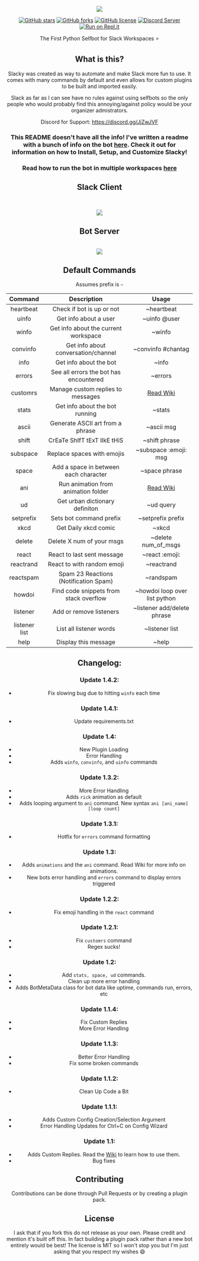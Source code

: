 <p align="center">
  <center><img src="https://github.com/M4cs/Slacky/blob/master/banner.png"><br>
</p>


[![GitHub stars](https://img.shields.io/github/stars/M4cs/Slacky)](https://github.com/M4cs/Slacky/stargazers) [![GitHub forks](https://img.shields.io/github/forks/M4cs/Slacky)](https://github.com/M4cs/Slacky/network) [![GitHub license](https://img.shields.io/github/license/M4cs/Slacky)](https://github.com/M4cs/Slacky/blob/master/LICENSE) [![Discord Server](https://img.shields.io/badge/Discord-Join%20For%20Support-blue)](https://discord.gg/JjZwJVF) [![Run on Repl.it](https://repl.it/badge/github/M4cs/Slacky)](https://repl.it/github/M4cs/Slacky)


The First Python Selfbot for Slack Workspaces :star:

## What is this?

Slacky was created as way to automate and make Slack more fun to use. It comes with many commands by default and even allows for custom plugins to be built and imported easily.

Slack as far as I can see have no rules against using selfbots so the only people who would probably find this annoying/against policy would be your organizer admistrators.

Discord for Support: https://discord.gg/JjZwJVF

### This README doesn't have all the info! I've written a readme with a bunch of info on the bot [here](https://github.com/M4cs/Slacky/wiki). Check it out for information on how to Install, Setup, and Customize Slacky!

### Read how to run the bot in multiple workspaces [here](https://github.com/M4cs/Slacky/wiki/Multiple-Workspaces)

<p align="center">
  <center><h2 align="center">Slack Client</h2><br><p align="center"><img src="https://github.com/M4cs/Slacky/blob/master/slacky.gif"></p></center>
</p>

<p align="center">
  <center><h2 align="center">Bot Server</h2><br><img src="https://github.com/M4cs/Slacky/blob/master/example.gif"></center>
</p>


## Default Commands

Assumes prefix is `~`

| Command   | Description                            | Usage                         |
| :--: | :--: | :--: |
| heartbeat | Check if bot is up or not              | ~heartbeat                    |
| uinfo     | Get info about a user                  | ~uinfo @user                  |
| winfo     | Get info about the current workspace   | ~winfo                        |
| convinfo  | Get info about conversation/channel    | ~convinfo #chantag|optional   |
| info      | Get info about the bot                 | ~info                         |
| errors    | See all errors the bot has encountered | ~errors                       |
| customrs  | Manage custom replies to messages      | [Read Wiki](https://github.com/M4cs/Slacky/wiki) |
| stats     | Get info about the bot running         | ~stats                        |
| ascii     | Generate ASCII art from a phrase       | ~ascii msg |
| shift     | CrEaTe ShIfT tExT lIkE tHiS            | ~shift phrase               |
| subspace  | Replace spaces with emojis             | ~subspace :emoji: msg       |
| space     | Add a space in between each character  | ~space phrase               |
| ani       | Run animation from animation folder    | [Read Wiki](https://github.com/M4cs/Slacky/wiki) |
| ud        | Get urban dictionary definiton         | ~ud query                   |
| setprefix | Sets bot command prefix                | ~setprefix prefix           |
| xkcd      | Get Daily xkcd comic                   | ~xkcd                         |
| delete    | Delete X num of your msgs              | ~delete num_of_msgs           |
| react     | React to last sent message             | ~react :emoji:                |
| reactrand | React to with random emoji             | ~reactrand                    |
| reactspam | Spam 23 Reactions (Notification Spam)  | ~randspam                     |
| howdoi    | Find code snippets from stack overflow | ~howdoi loop over list python |
| listener      | Add or remove listeners                | ~listener add/delete phrase |
| listener list | List all listener words                | ~listener list                  |
| help      | Display this message                   | ~help                         |


## Changelog:

### Update 1.4.2:

  - Fix slowing bug due to hitting `winfo` each time

### Update 1.4.1:

  - Update requirements.txt

### Update 1.4:

  - New Plugin Loading
  - Error Handling
  - Adds `winfo`, `convinfo`, and `uinfo` commands

### Update 1.3.2:

  - More Error Handling
  - Adds `rick` animation as default
  - Adds looping argument to `ani` command. New syntax `ani [ani_name] [loop count]`

### Update 1.3.1:

  - Hotfix for `errors` command formatting

### Update 1.3:

  - Adds `animations` and the `ani` command. Read Wiki for more info on animations.
  - New bots error handling and `errors` command to display errors triggered

### Update 1.2.2:

  - Fix emoji handling in the `react` command

### Update 1.2.1:

  - Fix `customrs` command
  - Regex sucks!

### Update 1.2:

  - Add `stats, space, ud` commands.
  - Clean up more error handling
  - Adds BotMetaData class for bot data like uptime, commands run, errors, etc

### Update 1.1.4:

  - Fix Custom Replies
  - More Error Handling

### Update 1.1.3:

  - Better Error Handling
  - Fix some broken commands

### Update 1.1.2:

  - Clean Up Code a Bit

### Update 1.1.1:

  - Adds Custom Config Creation/Selection Argument
  - Error Handling Updates for Ctrl+C on Config Wizard

### Update 1.1:

  - Adds Custom Replies. Read the [Wiki](https://github.com/M4cs/Slacky/wiki) to learn how to use them.
  - Bug fixes

## Contributing

Contributions can be done through Pull Requests or by creating a plugin pack.

## License

I ask that if you fork this do not release as your own. Please credit and mention it's built off this. In fact building a plugin pack rather than a new bot entirely would be best! The license is MIT so I won't stop you but I'm just asking that you respect my wishes :smile:
